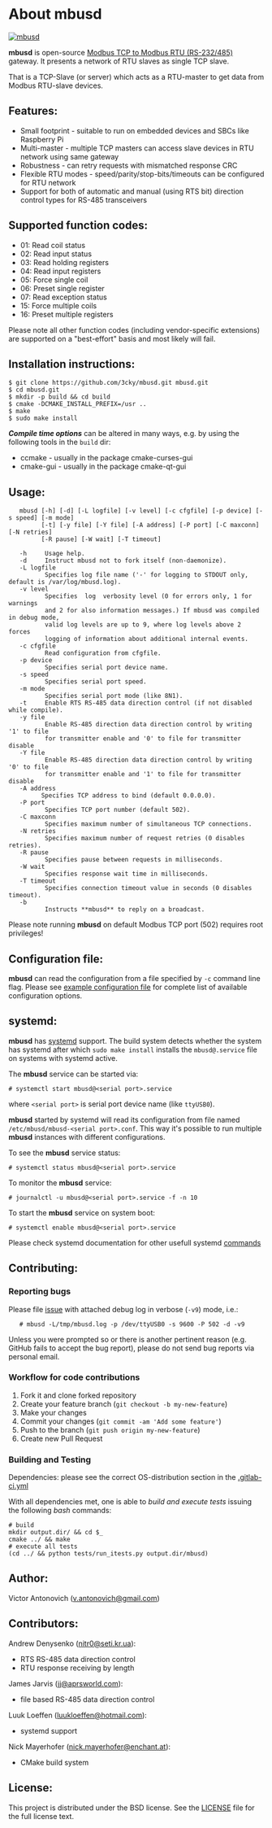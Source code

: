 About mbusd
===========

[![mbusd](https://github.com/3cky/mbusd/actions/workflows/build.yml/badge.svg)](https://github.com/3cky/mbusd/actions/workflows/build.yml)

**mbusd** is open-source [Modbus TCP to Modbus RTU (RS-232/485)](https://en.wikipedia.org/wiki/Modbus)
gateway. It presents a network of RTU slaves as single TCP slave.

That is a TCP-Slave (or server) which acts as a RTU-master to get data from Modbus RTU-slave devices.

Features:
---------

* Small footprint - suitable to run on embedded devices and SBCs like Raspberry Pi
* Multi-master - multiple TCP masters can access slave devices in RTU network using same gateway
* Robustness - can retry requests with mismatched response CRC
* Flexible RTU modes - speed/parity/stop-bits/timeouts can be configured for RTU network
* Support for both of automatic and manual (using RTS bit) direction control types for RS-485 transceivers

Supported function codes:
-------------------------

* 01: Read coil status
* 02: Read input status
* 03: Read holding registers
* 04: Read input registers
* 05: Force single coil
* 06: Preset single register
* 07: Read exception status
* 15: Force multiple coils
* 16: Preset multiple registers

Please note all other function codes (including vendor-specific extensions) are supported on a "best-effort" basis and most likely will fail.

Installation instructions:
----------------------------

```
$ git clone https://github.com/3cky/mbusd.git mbusd.git
$ cd mbusd.git
$ mkdir -p build && cd build
$ cmake -DCMAKE_INSTALL_PREFIX=/usr ..
$ make
$ sudo make install
```

***Compile time options***
can be altered in many ways, e.g. by using the following tools in the `build` dir:
* ccmake - usually in the package cmake-curses-gui
* cmake-gui - usually in the package cmake-qt-gui

Usage:
------

       mbusd [-h] [-d] [-L logfile] [-v level] [-c cfgfile] [-p device] [-s speed] [-m mode]
             [-t] [-y file] [-Y file] [-A address] [-P port] [-C maxconn] [-N retries]
             [-R pause] [-W wait] [-T timeout]

       -h     Usage help.
       -d     Instruct mbusd not to fork itself (non-daemonize).
       -L logfile
              Specifies log file name ('-' for logging to STDOUT only, default is /var/log/mbusd.log).
       -v level
              Specifies  log  verbosity level (0 for errors only, 1 for warnings
              and 2 for also information messages.) If mbusd was compiled in debug mode,
              valid log levels are up to 9, where log levels above 2 forces
              logging of information about additional internal events.
       -c cfgfile
              Read configuration from cfgfile.
       -p device
              Specifies serial port device name.
       -s speed
              Specifies serial port speed.
       -m mode
              Specifies serial port mode (like 8N1).
       -t     Enable RTS RS-485 data direction control (if not disabled while compile).
       -y file
              Enable RS-485 direction data direction control by writing '1' to file
              for transmitter enable and '0' to file for transmitter disable
       -Y file
              Enable RS-485 direction data direction control by writing '0' to file
              for transmitter enable and '1' to file for transmitter disable
       -A address
             Specifies TCP address to bind (default 0.0.0.0).
       -P port
              Specifies TCP port number (default 502).
       -C maxconn
              Specifies maximum number of simultaneous TCP connections.
       -N retries
              Specifies maximum number of request retries (0 disables retries).
       -R pause
              Specifies pause between requests in milliseconds.
       -W wait
              Specifies response wait time in milliseconds.
       -T timeout
              Specifies connection timeout value in seconds (0 disables timeout).
       -b
              Instructs **mbusd** to reply on a broadcast.

Please note running **mbusd** on default Modbus TCP port (502) requires root privileges!

Configuration file:
-------------------
**mbusd** can read the configuration from a file specified by `-c` command line flag.
Please see [example configuration file](conf/mbusd.conf.example)
for complete list of available configuration options.

systemd:
---------------

**mbusd** has [systemd](https://wiki.archlinux.org/index.php/systemd) support.
The build system detects whether the system has systemd after which `sudo make install`
installs the `mbusd@.service` file on systems with systemd active.

The **mbusd** service can be started via:

	# systemctl start mbusd@<serial port>.service

where `<serial port>` is serial port device name (like `ttyUSB0`).

**mbusd** started by systemd will read its configuration from file named `/etc/mbusd/mbusd-<serial port>.conf`.
This way it's possible to run multiple **mbusd** instances with different configurations.

To see the **mbusd** service status:

	# systemctl status mbusd@<serial port>.service

To monitor the **mbusd** service:

	# journalctl -u mbusd@<serial port>.service -f -n 10

To start the **mbusd** service on system boot:

	# systemctl enable mbusd@<serial port>.service

Please check systemd documentation for other usefull systemd [commands](https://wiki.archlinux.org/index.php/systemd)

Contributing:
-------------

### Reporting bugs

Please file [issue](https://github.com/3cky/mbusd/issues) with attached debug log in verbose (`-v9`) mode, i.e.:

       # mbusd -L/tmp/mbusd.log -p /dev/ttyUSB0 -s 9600 -P 502 -d -v9

Unless you were prompted so or there is another pertinent reason (e.g. GitHub fails to accept the bug report),
please do not send bug reports via personal email.

### Workflow for code contributions

1. Fork it and clone forked repository
2. Create your feature branch (`git checkout -b my-new-feature`)
3. Make your changes
4. Commit your changes (`git commit -am 'Add some feature'`)
5. Push to the branch (`git push origin my-new-feature`)
6. Create new Pull Request

### Building and Testing

Dependencies: please see the correct OS-distribution section in the
 [.gitlab-ci.yml](https://github.com/3cky/mbusd/blob/master/.gitlab-ci.yml)

With all dependencies met, one is able to *build and execute tests*
issuing the following *bash* commands:
```
# build
mkdir output.dir/ && cd $_
cmake ../ && make
# execute all tests
(cd ../ && python tests/run_itests.py output.dir/mbusd)
```

Author:
-------

Victor Antonovich (<v.antonovich@gmail.com>)

Contributors:
-------------

Andrew Denysenko (<nitr0@seti.kr.ua>):
 - RTS RS-485 data direction control
 - RTU response receiving by length

James Jarvis (<jj@aprsworld.com>):
 - file based RS-485 data direction control

Luuk Loeffen (<luukloeffen@hotmail.com>):
 - systemd support

Nick Mayerhofer (<nick.mayerhofer@enchant.at>):
 - CMake build system

License:
--------

This project is distributed under the BSD license. See the [LICENSE](LICENSE) file for the full license text.
